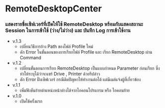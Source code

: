 # RemoteDesktopCenter
### แสดงรายชื่อเซิฟเวอร์ที่เปิดให้ใช้ RemoteDesktop พร้อมกับแสดงสถานะ Session ในการเข้าใช้ (ว่าง/ไม่ว่าง) และ บันทึก Log การเข้าใช้งาน
* v.1.3
	* เปลี่ยนวิธีการอ้าง Path ของไฟล์ Profile ใหม่
	* ดัก Error ในขั้นตอนของการเรียกไฟล์ Profile และ เรียก RemoteDesktop ผ่าน Command
* v.1.2
	* เปลี่ยนขั้นตอนการเรียก RemoteDesktop เป็นแบบกำหนด Parameter ก่อนเรียก ซึ่งทำให้ระบุได้ว่าจะแชร์ Drive , Printer ด้วยรึปล่าว
	* ดัก Error ฝั่งเซิฟเวอร์ กรณีติดปัญหาให้ทำงานต่อได้ แต่มีเมล์แจ้งผู้ที่เกี่ยวข้อง
* v.1.1
	* เพิ่มฟังชันย้ายตำแหน่งหน้าต่างได้จากไอคอนโปรแกรม หรือ ไอคอนย้าย
* v.1.0
	* เปิดใช้ครั้งแรก
